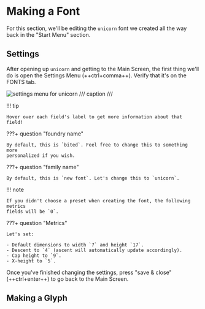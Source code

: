# Making a Font

For this section, we'll be editing the `unicorn` font we created all the way
back in the "Start Menu" section.

## Settings

After opening up `unicorn` and getting to the Main Screen, the first thing
we'll do is open the Settings Menu (++ctrl+comma++). Verify that it's on the
FONTS tab.

![settings menu for unicorn](assets/make-settings.png)
/// caption
///

!!! tip

    Hover over each field's label to get more information about that field!

???+ question "foundry name"

    By default, this is `bited`. Feel free to change this to something more
    personalized if you wish.

???+ question "family name"

    By default, this is `new font`. Let's change this to `unicorn`.

!!! note

    If you didn't choose a preset when creating the font, the following metrics
    fields will be `0`.

???+ question "Metrics"

    Let's set:

    - Default dimensions to width `7` and height `17`.
    - Descent to `4` (ascent will automatically update accordingly).
    - Cap height to `9`.
    - X-height to `5`.

Once you've finished changing the settings, press "save & close"
(++ctrl+enter++) to go back to the Main Screen.

## Making a Glyph
